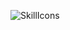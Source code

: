 ![SkillIcons](https://skillicons.dev/icons?i=C#,.Net,MsSql,C++,Js,Java,LinkedIn,GitHub,html,css,bootstrap,vscode,visualstudio,eclipse,devc++,)


